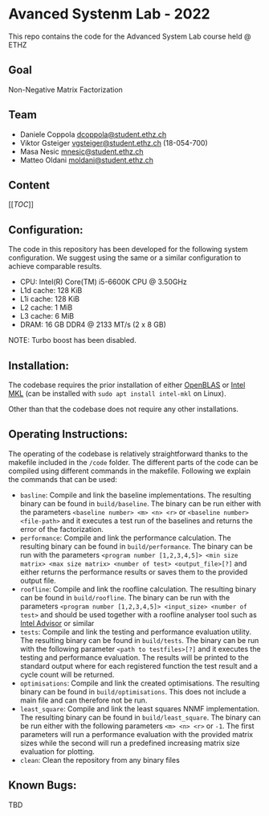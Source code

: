# Avanced Systenm Lab - 2022

This repo contains the code for the Advanced System Lab course held @ ETHZ

## Goal

Non-Negative Matrix Factorization

## Team

- Daniele Coppola dcoppola@student.ethz.ch
- Viktor Gsteiger vgsteiger@student.ethz.ch (18-054-700)
- Masa Nesic mnesic@student.ethz.ch
- Matteo Oldani moldani@student.ethz.ch

## Content

[[_TOC_]]

## Configuration:

The code in this repository has been developed for the following system configuration. We suggest using the same or a similar configuration to achieve comparable results.

- CPU: Intel(R) Core(TM) i5-6600K CPU @ 3.50GHz
- L1d cache:                       128 KiB
- L1i cache:                       128 KiB
- L2 cache:                        1 MiB
- L3 cache:                        6 MiB
- DRAM: 16 GB DDR4 @ 2133 MT/s (2 x 8 GB)

NOTE: Turbo boost has been disabled.

## Installation:

The codebase requires the prior installation of either [OpenBLAS](https://www.openblas.net/) or [Intel MKL](https://www.intel.com/content/www/us/en/developer/tools/oneapi/onemkl-link-line-advisor.html#gs.zo0tex) (can be installed with `sudo apt install intel-mkl` on Linux).

Other than that the codebase does not require any other installations.

## Operating Instructions:

The operating of the codebase is relatively straightforward thanks to the makefile included in the `/code` folder. The different parts of the code can be compiled using different commands in the makefile. Following we explain the commands that can be used:

- `basline`: Compile and link the baseline implementations. The resulting binary can be found in `build/baseline`. The binary can be run either with the parameters `<baseline number> <m> <n> <r>` or `<baseline number> <file-path>` and it executes a test run of the baselines and returns the error of the factorization.
- `performance`: Compile and link the performance calculation. The resulting binary can be found in `build/performance`. The binary can be run with the parameters `<program number [1,2,3,4,5]> <min size matrix> <max size matrix> <number of test> <output_file>[?]` and either returns the performance results or saves them to the provided output file.
- `roofline`: Compile and link the roofline calculation. The resulting binary can be found in `build/roofline`. The binary can be run with the parameters `<program number [1,2,3,4,5]> <input_size> <number of test>` and should be used together with a roofline analyser tool such as [Intel Advisor](https://www.intel.com/content/www/us/en/developer/tools/oneapi/advisor.html) or similar
- `tests`: Compile and link the testing and performance evaluation utility. The resulting binary can be found in `build/tests`. The binary can be run with the following parameter `<path to testfiles>[?]` and it executes the testing and performance evaluation. The results will be printed to the standard output where for each registered function the test result and a cycle count will be returned.
- `optimisations`: Compile and link the created optimisations. The resulting binary can be found in `build/optimisations`. This does not include a main file and can therefore not be run.
- `least_square`: Compile and link the least squares NNMF implementation. The resulting binary can be found in `build/least_square`. The binary can be run either with the following parameters `<m> <n> <r>` or `-1`. The first parameters will run a performance evaluation with the provided matrix sizes while the second will run a predefined increasing matrix size evaluation for plotting.
- `clean`: Clean the repository from any binary files

## Known Bugs:

TBD
